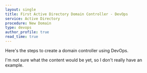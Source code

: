 ```yaml
---
layout: single
title: First Active Directory Domain Controller - DevOps
service: Active Directory
procedure: New Domain
type: devops
author_profile: true
read_time: true
---
```

Here's the steps to create a domain controller using DevOps.

I'm not sure what the content would be yet, so I don't really have an example.